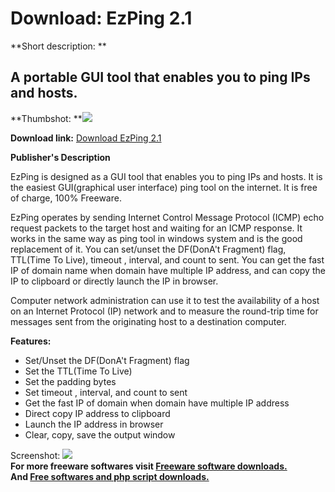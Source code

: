 # Download: EzPing 2.1

**Short description: **

## A portable GUI tool that enables you to ping IPs and hosts.

  
**Thumbshot: **![](http://www.freewarefiles.com/screenshot/ezping_md.gif)   
  
**Download link:** [Download EzPing 2.1](http://freesoftwares.boysofts.com/EzPing_program_74607.html)  
  

**Publisher's Description**  
  

EzPing is designed as a GUI tool that enables you to ping IPs and hosts. It is
the easiest GUI(graphical user interface) ping tool on the internet. It is
free of charge, 100% Freeware.

EzPing operates by sending Internet Control Message Protocol (ICMP) echo
request packets to the target host and waiting for an ICMP response. It works
in the same way as ping tool in windows system and is the good replacement of
it. You can set/unset the DF(DonA't Fragment) flag, TTL(Time To Live), timeout
, interval, and count to sent. You can get the fast IP of domain name when
domain have multiple IP address, and can copy the IP to clipboard or directly
launch the IP in browser.

Computer network administration can use it to test the availability of a host
on an Internet Protocol (IP) network and to measure the round-trip time for
messages sent from the originating host to a destination computer.

**Features:**

  * Set/Unset the DF(DonA't Fragment) flag 
  * Set the TTL(Time To Live) 
  * Set the padding bytes 
  * Set timeout , interval, and count to sent 
  * Get the fast IP of domain when domain have multiple IP address 
  * Direct copy IP address to clipboard 
  * Launch the IP address in browser 
  * Clear, copy, save the output window 

  
  
Screenshot: ![](http://www.freewarefiles.com/screenshot/ezping.gif)  
**For more freeware softwares visit [Freeware software downloads.](http://freesoftwares.boysofts.com/)**   
**And [Free softwares and php script downloads.](http://www.boysofts.com/)**


